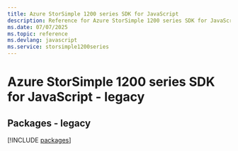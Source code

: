 ```yaml
---
title: Azure StorSimple 1200 series SDK for JavaScript
description: Reference for Azure StorSimple 1200 series SDK for JavaScript
ms.date: 07/07/2025
ms.topic: reference
ms.devlang: javascript
ms.service: storsimple1200series
---
```

# Azure StorSimple 1200 series SDK for JavaScript - legacy
## Packages - legacy
[!INCLUDE [packages](storsimple-1200-series-index.md)]